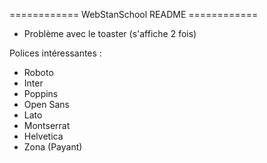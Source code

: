

============ WebStanSchool README ============


- Problème avec le toaster (s'affiche 2 fois)


Polices intéressantes : 
- Roboto
- Inter
- Poppins
- Open Sans
- Lato
- Montserrat
- Helvetica
- Zona (Payant)
